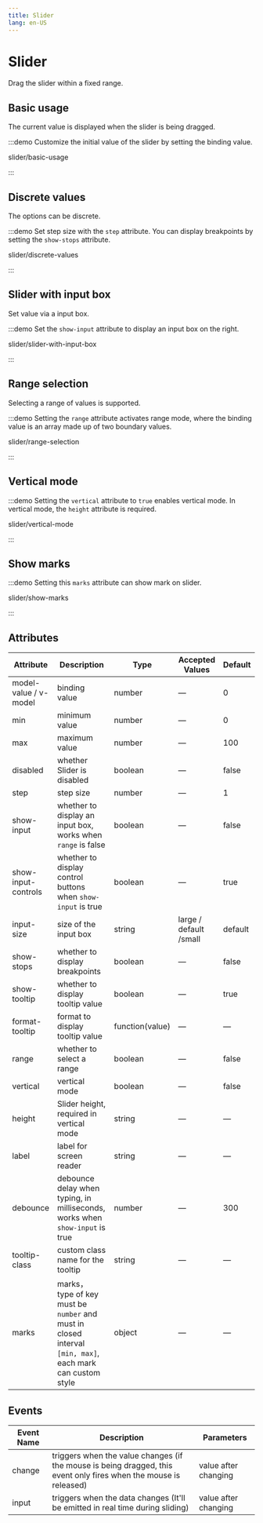 ```yaml
---
title: Slider
lang: en-US
---
```


# Slider

Drag the slider within a fixed range.

<style lang="scss">
.slider-demo-block {
  display: flex;
  align-items: center;
  .el-slider {
    flex: 1;
    margin-left: 12px;
  }
  .demonstration {
    font-size: 14px;
    color: var(--el-text-color-secondary);
    line-height: 44px;
    flex: 1;
    overflow: hidden;
    text-overflow: ellipsis;
    white-space: nowrap;
     & + .el-slider {
        flex: 0 0 70%;
    }
  }
}
</style>

## Basic usage

The current value is displayed when the slider is being dragged.

:::demo Customize the initial value of the slider by setting the binding value.

slider/basic-usage

:::

## Discrete values

The options can be discrete.

:::demo Set step size with the `step` attribute. You can display breakpoints by setting the `show-stops` attribute.

slider/discrete-values

:::

## Slider with input box

Set value via a input box.

:::demo Set the `show-input` attribute to display an input box on the right.

slider/slider-with-input-box

:::

## Range selection

Selecting a range of values is supported.

:::demo Setting the `range` attribute activates range mode, where the binding value is an array made up of two boundary values.

slider/range-selection

:::

## Vertical mode

:::demo Setting the `vertical` attribute to `true` enables vertical mode. In vertical mode, the `height` attribute is required.

slider/vertical-mode

:::

## Show marks

:::demo Setting this `marks` attribute can show mark on slider.

slider/show-marks

:::

## Attributes

| Attribute             | Description                                                                                               | Type            | Accepted Values        | Default |
| --------------------- | --------------------------------------------------------------------------------------------------------- | --------------- | ---------------------- | ------- |
| model-value / v-model | binding value                                                                                             | number          | —                      | 0       |
| min                   | minimum value                                                                                             | number          | —                      | 0       |
| max                   | maximum value                                                                                             | number          | —                      | 100     |
| disabled              | whether Slider is disabled                                                                                | boolean         | —                      | false   |
| step                  | step size                                                                                                 | number          | —                      | 1       |
| show-input            | whether to display an input box, works when `range` is false                                              | boolean         | —                      | false   |
| show-input-controls   | whether to display control buttons when `show-input` is true                                              | boolean         | —                      | true    |
| input-size            | size of the input box                                                                                     | string          | large / default /small | default |
| show-stops            | whether to display breakpoints                                                                            | boolean         | —                      | false   |
| show-tooltip          | whether to display tooltip value                                                                          | boolean         | —                      | true    |
| format-tooltip        | format to display tooltip value                                                                           | function(value) | —                      | —       |
| range                 | whether to select a range                                                                                 | boolean         | —                      | false   |
| vertical              | vertical mode                                                                                             | boolean         | —                      | false   |
| height                | Slider height, required in vertical mode                                                                  | string          | —                      | —       |
| label                 | label for screen reader                                                                                   | string          | —                      | —       |
| debounce              | debounce delay when typing, in milliseconds, works when `show-input` is true                              | number          | —                      | 300     |
| tooltip-class         | custom class name for the tooltip                                                                         | string          | —                      | —       |
| marks                 | marks， type of key must be `number` and must in closed interval `[min, max]`, each mark can custom style | object          | —                      | —       |

## Events

| Event Name | Description                                                                                                       | Parameters           |
| ---------- | ----------------------------------------------------------------------------------------------------------------- | -------------------- |
| change     | triggers when the value changes (if the mouse is being dragged, this event only fires when the mouse is released) | value after changing |
| input      | triggers when the data changes (It'll be emitted in real time during sliding)                                     | value after changing |
